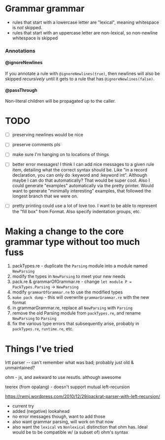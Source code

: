 

# Grammar grammar


- rules that start with a lowercase letter are "lexical", meaning whitespace is *not* skipped.
- rules that start with an uppercase letter are non-lexical, so non-newline whitespace is skipped

### Annotations

#### @ignoreNewlines

If you annotate a rule with `@ignoreNewlines(true)`, then newlines will also be skipped *recursively* until it gets to a rule that has `@ignoreNewlines(false)`.

#### @passThrough

Non-literal children will be propagated up to the caller.

# TODO

- [ ] preserving newlines would be nice
- [ ] preserve comments pls
- [ ] make sure I'm hanging on to locations of things
- [ ] better error messages! I think I can add nice messages to a given rule item, detailing what the correct syntax should be. Like "in a record declaration, you can only do :keyword and :keyword int". Although maybe I can do that automatically? That would be super cool. Also I could generate "examples" automatically via the pretty printer. Would want to generate "minimally interesting" examples, that followed the longest branch that we were on.
- [ ] pretty printing could use a lot of love too. I want to be able to represent the "fill box" from Format. Also specify indentation groups, etc.


# Making a change to the core grammar type without too much fuss

1. packTypes.re - duplicate the `Parsing` module into a module named `NewParsing`
2. modify the types in `NewParsing` to meet your new needs
3. pack.re & grammarOfGrammar.re - change `let module P = PackTypes.Parsing` -> `NewParsing`
4. modify `grammarOfGrammar.re` to use the modified types
5. `make pack dump` - this will overwrite `grammarGrammar.re` with the new
  format
6. in grammarGrammar.re, replace all `NewParsing` with `Parsing`
7. remove the old Parsing module from `packTypes.re`, and rename `NewParsing`
   to `Parsing`
8. fix the various type errors that subsequently arise, probably in
   `packTypes.re`, `runtime.re`, etc.

# Things I've tried

lrtt parser -- can't remember what was bad; probably just old & unmaintained?

ohm - js, and awkward to use resutls. although awesome

teerex (from opalang) - doesn't support mutual left-recursion

https://rwmj.wordpress.com/2010/12/29/packrat-parser-with-left-recursion/
- current try
- added (negative) lookahead
- no error messages though, want to add those
- also want grammar parsing, will work on that now
- also want the `lexical` vs `Nonlexical` distinction that ohm has. Ideal
  would be to be compatible w/ (a subset of) ohm's syntax



